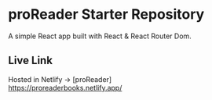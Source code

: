 # proReader Starter Repository

A simple React app built with React & React Router Dom.

## Live Link
Hosted in Netlify -> [proReader]  
https://proreaderbooks.netlify.app/


